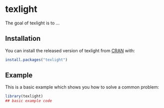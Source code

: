 # texlight

<!-- badges: start -->
<!-- badges: end -->

The goal of texlight is to ...

## Installation

You can install the released version of texlight from [CRAN](https://CRAN.R-project.org) with:

``` r
install.packages("texlight")
```

## Example

This is a basic example which shows you how to solve a common problem:

``` r
library(texlight)
## basic example code
```

